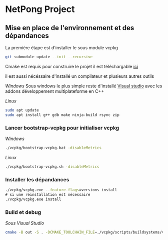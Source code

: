# NetPong Project

## Mise en place de l'environnement et des dépandances

La première étape est d'installer le sous module vcpkg

```bash
git submodule update --init --recursive
```

Cmake est requis pour construire le projet il est téléchargable [ici](https://cmake.org/download/)

il est aussi nécéssaire d'installé un compilateur et plusieurs autres outils

*Windows*
Sous windows le plus simple reste d'installé [Visual studio](https://visualstudio.microsoft.com/fr/downloads/) avec les addons développement multiplateforme en C++

*Linux*
```bash
sudo apt update
sudo apt install g++ gdb make ninja-build rsync zip
```

### Lancer bootstrap-vcpkg pour initialiser vcpkg

*Windows*
```cmd
./vcpkg/bootstrap-vcpkg.bat -disableMetrics
```

*Linux*
```bash
./vcpkg/bootstrap-vcpkg.sh -disableMetrics
```

### Installer les dépandances

```cmd
./vcpkg/vcpkg.exe --feature-flags=versions install
# si une réinstallation est nécessaire 
./vcpkg/vcpkg.exe install
```

### Build et debug

*Sous Visual Studio*



```bash
cmake -B out -S . -DCMAKE_TOOLCHAIN_FILE=./vcpkg/scripts/buildsystems/vcpkg.cmake
```
